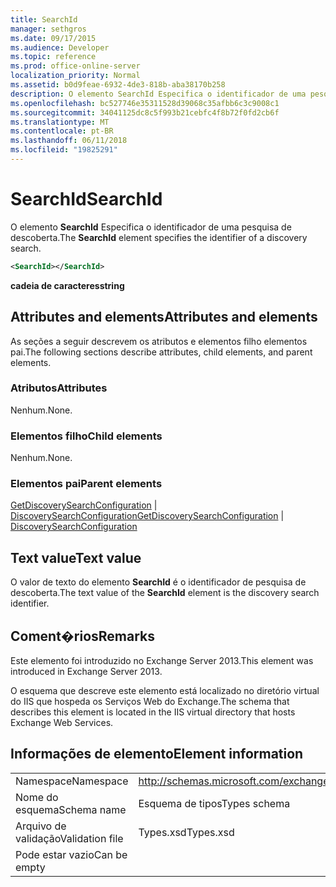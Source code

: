 ```yaml
---
title: SearchId
manager: sethgros
ms.date: 09/17/2015
ms.audience: Developer
ms.topic: reference
ms.prod: office-online-server
localization_priority: Normal
ms.assetid: b0d9feae-6932-4de3-818b-aba38170b258
description: O elemento SearchId Especifica o identificador de uma pesquisa de descoberta.
ms.openlocfilehash: bc527746e35311528d39068c35afbb6c3c9008c1
ms.sourcegitcommit: 34041125dc8c5f993b21cebfc4f8b72f0fd2cb6f
ms.translationtype: MT
ms.contentlocale: pt-BR
ms.lasthandoff: 06/11/2018
ms.locfileid: "19825291"
---
```

# <a name="searchid"></a><span data-ttu-id="6d8e3-103">SearchId</span><span class="sxs-lookup"><span data-stu-id="6d8e3-103">SearchId</span></span>

<span data-ttu-id="6d8e3-104">O elemento **SearchId** Especifica o identificador de uma pesquisa de descoberta.</span><span class="sxs-lookup"><span data-stu-id="6d8e3-104">The **SearchId** element specifies the identifier of a discovery search.</span></span> 
  
```XML
<SearchId></SearchId>
```

 <span data-ttu-id="6d8e3-105">**cadeia de caracteres**</span><span class="sxs-lookup"><span data-stu-id="6d8e3-105">**string**</span></span>
## <a name="attributes-and-elements"></a><span data-ttu-id="6d8e3-106">Attributes and elements</span><span class="sxs-lookup"><span data-stu-id="6d8e3-106">Attributes and elements</span></span>

<span data-ttu-id="6d8e3-107">As seções a seguir descrevem os atributos e elementos filho elementos pai.</span><span class="sxs-lookup"><span data-stu-id="6d8e3-107">The following sections describe attributes, child elements, and parent elements.</span></span>
  
### <a name="attributes"></a><span data-ttu-id="6d8e3-108">Atributos</span><span class="sxs-lookup"><span data-stu-id="6d8e3-108">Attributes</span></span>

<span data-ttu-id="6d8e3-109">Nenhum.</span><span class="sxs-lookup"><span data-stu-id="6d8e3-109">None.</span></span>
  
### <a name="child-elements"></a><span data-ttu-id="6d8e3-110">Elementos filho</span><span class="sxs-lookup"><span data-stu-id="6d8e3-110">Child elements</span></span>

<span data-ttu-id="6d8e3-111">Nenhum.</span><span class="sxs-lookup"><span data-stu-id="6d8e3-111">None.</span></span>
  
### <a name="parent-elements"></a><span data-ttu-id="6d8e3-112">Elementos pai</span><span class="sxs-lookup"><span data-stu-id="6d8e3-112">Parent elements</span></span>

<span data-ttu-id="6d8e3-113">[GetDiscoverySearchConfiguration](getdiscoverysearchconfiguration.md) | [DiscoverySearchConfiguration](discoverysearchconfiguration.md)</span><span class="sxs-lookup"><span data-stu-id="6d8e3-113">[GetDiscoverySearchConfiguration](getdiscoverysearchconfiguration.md) | [DiscoverySearchConfiguration](discoverysearchconfiguration.md)</span></span>
  
## <a name="text-value"></a><span data-ttu-id="6d8e3-114">Text value</span><span class="sxs-lookup"><span data-stu-id="6d8e3-114">Text value</span></span>

<span data-ttu-id="6d8e3-115">O valor de texto do elemento **SearchId** é o identificador de pesquisa de descoberta.</span><span class="sxs-lookup"><span data-stu-id="6d8e3-115">The text value of the **SearchId** element is the discovery search identifier.</span></span> 
  
## <a name="remarks"></a><span data-ttu-id="6d8e3-116">Coment�rios</span><span class="sxs-lookup"><span data-stu-id="6d8e3-116">Remarks</span></span>

<span data-ttu-id="6d8e3-117">Este elemento foi introduzido no Exchange Server 2013.</span><span class="sxs-lookup"><span data-stu-id="6d8e3-117">This element was introduced in Exchange Server 2013.</span></span>
  
<span data-ttu-id="6d8e3-118">O esquema que descreve este elemento está localizado no diretório virtual do IIS que hospeda os Serviços Web do Exchange.</span><span class="sxs-lookup"><span data-stu-id="6d8e3-118">The schema that describes this element is located in the IIS virtual directory that hosts Exchange Web Services.</span></span>
  
## <a name="element-information"></a><span data-ttu-id="6d8e3-119">Informações de elemento</span><span class="sxs-lookup"><span data-stu-id="6d8e3-119">Element information</span></span>

|||
|:-----|:-----|
|<span data-ttu-id="6d8e3-120">Namespace</span><span class="sxs-lookup"><span data-stu-id="6d8e3-120">Namespace</span></span>  <br/> |http://schemas.microsoft.com/exchange/services/2006/types  <br/> |
|<span data-ttu-id="6d8e3-121">Nome do esquema</span><span class="sxs-lookup"><span data-stu-id="6d8e3-121">Schema name</span></span>  <br/> |<span data-ttu-id="6d8e3-122">Esquema de tipos</span><span class="sxs-lookup"><span data-stu-id="6d8e3-122">Types schema</span></span>  <br/> |
|<span data-ttu-id="6d8e3-123">Arquivo de validação</span><span class="sxs-lookup"><span data-stu-id="6d8e3-123">Validation file</span></span>  <br/> |<span data-ttu-id="6d8e3-124">Types.xsd</span><span class="sxs-lookup"><span data-stu-id="6d8e3-124">Types.xsd</span></span>  <br/> |
|<span data-ttu-id="6d8e3-125">Pode estar vazio</span><span class="sxs-lookup"><span data-stu-id="6d8e3-125">Can be empty</span></span>  <br/> ||
   


